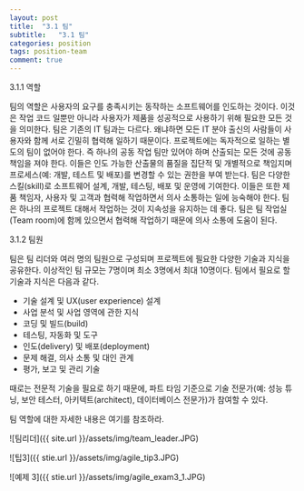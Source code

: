 ```yaml
---
layout: post
title:  "3.1 팀"
subtitle:   "3.1 팀"
categories: position
tags: position-team
comment: true
---
```


3.1.1 역할

팀의 역할은 사용자의 요구를 충족시키는 동작하는 소프트웨어를 인도하는 것이다. 이것은 작업 코드 일뿐만 아니라 사용자가 제품을 성공적으로 사용하기 위해 필요한 모든 것을 의미한다.
팀은 기존의 IT 팀과는 다르다. 왜냐하면 모든 IT 분야 출신의 사람들이 사용자와 함께 서로 긴밀히 협력해 일하기 때문이다. 프로젝트에는 독자적으로 일하는 별도의 팀이 없어야 한다. 즉 하나의 공동 작업 팀만 있어야 하며 산출되는 모든 것에 공동 책임을 져야 한다. 이들은 인도 가능한 산출물의 품질을 집단적 및 개별적으로 책임지며 프로세스(예: 개발, 테스트 및 배포)를 변경할 수 있는 권한을 부여 받는다.
팀은 다양한 스킬(skill)로 소프트웨어 설계, 개발, 테스팅, 배포 및 운영에 기여한다. 이들은 또한 제품 책임자, 사용자 및 고객과 협력해 작업하면서 의사 소통하는 일에 능숙해야 한다.
팀은 하나의 프로젝트 대해서 작업하는 것이 지속성을 유지하는 데 좋다. 팀은 팀 작업실(Team room)에 함께 있으면서 협력해 작업하기 때문에 의사 소통에 도움이 된다.

3.1.2 팀원

팀은 팀 리더와 여러 명의 팀원으로 구성되며 프로젝트에 필요한 다양한 기술과 지식을 공유한다. 이상적인 팀 규모는 7명이며 최소 3명에서 최대 10명이다. 팀에서 필요로 할 기술과 지식은 다음과 같다.

- 기술 설계 및 UX(user experience) 설계
- 사업 분석 및 사업 영역에 관한 지식
- 코딩 및 빌드(build)
- 테스팅, 자동화 및 도구
- 인도(delivery) 및 배포(deployment)
- 문제 해결, 의사 소통 및 대인 관계
- 평가, 보고 및 관리 기술

때로는 전문적 기술을 필요로 하기 때문에, 파트 타임 기준으로 기술 전문가(예: 성능 튜닝, 보안 테스터, 아키텍트(architect), 데이터베이스 전문가)가 참여할 수 있다.

팀 역할에 대한 자세한 내용은 여기를 참조하라.

![팀리더]({{ site.url }}/assets/img/team_leader.JPG)

![팁3]({{ stie.url }}/assets/img/agile_tip3.JPG)

![예제 3]({{ stie.url }}/assets/img/agile_exam3_1.JPG)

